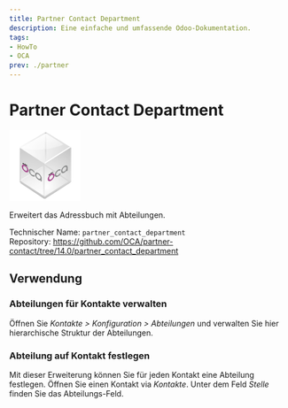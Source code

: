 ```yaml
---
title: Partner Contact Department
description: Eine einfache und umfassende Odoo-Dokumentation.
tags:
- HowTo
- OCA
prev: ./partner
---
```

# Partner Contact Department
![icon_oca_app](assets/icon_oca_app.png)

Erweitert das Adressbuch mit Abteilungen.

Technischer Name: `partner_contact_department`\
Repository: <https://github.com/OCA/partner-contact/tree/14.0/partner_contact_department>

## Verwendung

### Abteilungen für Kontakte verwalten

Öffnen Sie *Kontakte > Konfiguration > Abteilungen* und verwalten Sie hier hierarchische Struktur der Abteilungen. 

### Abteilung auf Kontakt festlegen

Mit dieser Erweiterung können Sie für jeden Kontakt eine Abteilung festlegen. Öffnen Sie einen Kontakt via *Kontakte*. Unter dem Feld *Stelle* finden Sie das Abteilungs-Feld.


